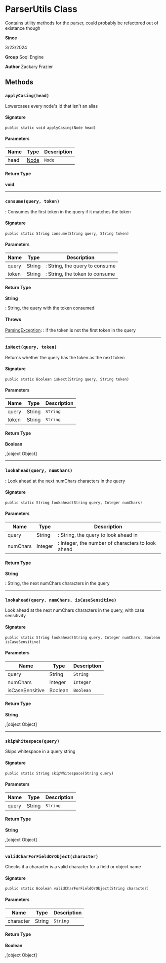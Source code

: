 # ParserUtils Class

Contains utility methods for the parser, could probably be refactored out of existance though

**Since** 

3/23/2024

**Group** Soql Engine

**Author** Zackary Frazier

## Methods
### `applyCasing(head)`

Lowercases every node&#x27;s id that isn&#x27;t an alias

#### Signature
```apex
public static void applyCasing(Node head)
```

#### Parameters
| Name | Type | Description |
|------|------|-------------|
| head | [Node](Node.md) | `Node` |

#### Return Type
**void**

---

### `consume(query, token)`

: Consumes the first token in the query if it matches the token

#### Signature
```apex
public static String consume(String query, String token)
```

#### Parameters
| Name | Type | Description |
|------|------|-------------|
| query | String | : String, the query to consume |
| token | String | : String, the token to consume |

#### Return Type
**String**

: String, the query with the token consumed

#### Throws
[ParsingException](../exceptions/ParsingException.md): : if the token is not the first token in the query

---

### `isNext(query, token)`

Returns whether the query has the token as the next token

#### Signature
```apex
public static Boolean isNext(String query, String token)
```

#### Parameters
| Name | Type | Description |
|------|------|-------------|
| query | String | `String` |
| token | String | `String` |

#### Return Type
**Boolean**

,[object Object]

---

### `lookahead(query, numChars)`

: Look ahead at the next numChars characters in the query

#### Signature
```apex
public static String lookahead(String query, Integer numChars)
```

#### Parameters
| Name | Type | Description |
|------|------|-------------|
| query | String | : String, the query to look ahead in |
| numChars | Integer | : Integer, the number of characters to look ahead |

#### Return Type
**String**

: String, the next numChars characters in the query

---

### `lookahead(query, numChars, isCaseSensitive)`

Look ahead at the next numChars characters in the query, with case sensitivity

#### Signature
```apex
public static String lookahead(String query, Integer numChars, Boolean isCaseSensitive)
```

#### Parameters
| Name | Type | Description |
|------|------|-------------|
| query | String | `String` |
| numChars | Integer | `Integer` |
| isCaseSensitive | Boolean | `Boolean` |

#### Return Type
**String**

,[object Object]

---

### `skipWhitespace(query)`

Skips whitespace in a query string

#### Signature
```apex
public static String skipWhitespace(String query)
```

#### Parameters
| Name | Type | Description |
|------|------|-------------|
| query | String | `String` |

#### Return Type
**String**

,[object Object]

---

### `validCharForFieldOrObject(character)`

Checks if a character is a valid character for a field or object name

#### Signature
```apex
public static Boolean validCharForFieldOrObject(String character)
```

#### Parameters
| Name | Type | Description |
|------|------|-------------|
| character | String | `String` |

#### Return Type
**Boolean**

,[object Object]